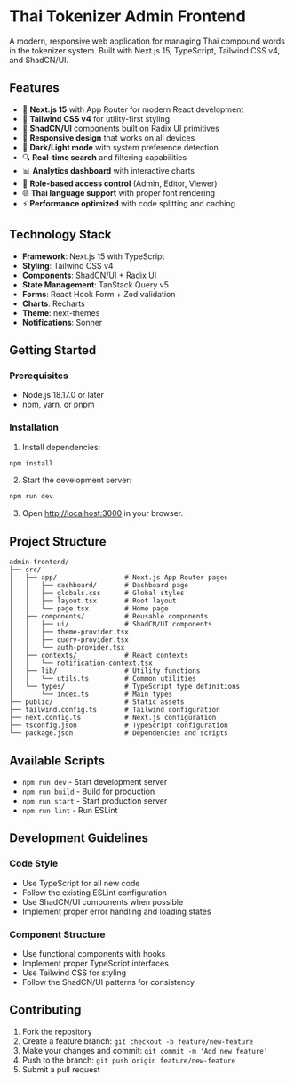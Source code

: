 # Thai Tokenizer Admin Frontend

A modern, responsive web application for managing Thai compound words in the tokenizer system. Built with Next.js 15, TypeScript, Tailwind CSS v4, and ShadCN/UI.

## Features

- 🚀 **Next.js 15** with App Router for modern React development
- 🎨 **Tailwind CSS v4** for utility-first styling
- 🧩 **ShadCN/UI** components built on Radix UI primitives
- 📱 **Responsive design** that works on all devices
- 🌙 **Dark/Light mode** with system preference detection
- 🔍 **Real-time search** and filtering capabilities
- 📊 **Analytics dashboard** with interactive charts
- 🔐 **Role-based access control** (Admin, Editor, Viewer)
- 🌐 **Thai language support** with proper font rendering
- ⚡ **Performance optimized** with code splitting and caching

## Technology Stack

- **Framework**: Next.js 15 with TypeScript
- **Styling**: Tailwind CSS v4
- **Components**: ShadCN/UI + Radix UI
- **State Management**: TanStack Query v5
- **Forms**: React Hook Form + Zod validation
- **Charts**: Recharts
- **Theme**: next-themes
- **Notifications**: Sonner

## Getting Started

### Prerequisites

- Node.js 18.17.0 or later
- npm, yarn, or pnpm

### Installation

1. Install dependencies:
```bash
npm install
```

2. Start the development server:
```bash
npm run dev
```

3. Open [http://localhost:3000](http://localhost:3000) in your browser.

## Project Structure

```
admin-frontend/
├── src/
│   ├── app/                 # Next.js App Router pages
│   │   ├── dashboard/       # Dashboard page
│   │   ├── globals.css      # Global styles
│   │   ├── layout.tsx       # Root layout
│   │   └── page.tsx         # Home page
│   ├── components/          # Reusable components
│   │   ├── ui/              # ShadCN/UI components
│   │   ├── theme-provider.tsx
│   │   ├── query-provider.tsx
│   │   └── auth-provider.tsx
│   ├── contexts/            # React contexts
│   │   └── notification-context.tsx
│   ├── lib/                 # Utility functions
│   │   └── utils.ts         # Common utilities
│   └── types/               # TypeScript type definitions
│       └── index.ts         # Main types
├── public/                  # Static assets
├── tailwind.config.ts       # Tailwind configuration
├── next.config.ts           # Next.js configuration
├── tsconfig.json            # TypeScript configuration
└── package.json             # Dependencies and scripts
```

## Available Scripts

- `npm run dev` - Start development server
- `npm run build` - Build for production
- `npm run start` - Start production server
- `npm run lint` - Run ESLint

## Development Guidelines

### Code Style

- Use TypeScript for all new code
- Follow the existing ESLint configuration
- Use ShadCN/UI components when possible
- Implement proper error handling and loading states

### Component Structure

- Use functional components with hooks
- Implement proper TypeScript interfaces
- Use Tailwind CSS for styling
- Follow the ShadCN/UI patterns for consistency

## Contributing

1. Fork the repository
2. Create a feature branch: `git checkout -b feature/new-feature`
3. Make your changes and commit: `git commit -m 'Add new feature'`
4. Push to the branch: `git push origin feature/new-feature`
5. Submit a pull request
